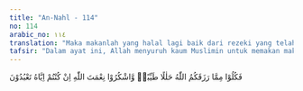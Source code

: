 ```yaml
---
title: "An-Nahl - 114"
no: 114
arabic_no: ١١٤
translation: "Maka makanlah yang halal lagi baik dari rezeki yang telah diberikan Allah kepadamu; dan syukurilah nikmat Allah, jika kamu hanya menyembah kepada-Nya."
tafsir: "Dalam ayat ini, Allah menyuruh kaum Muslimin untuk memakan makanan yang halal dan baik dari rezeki yang diberikan Allah swt kepada mereka, baik makanan itu berasal dari binatang maupun tanaman. Makanan yang halal ialah makanan dan minuman yang dibenarkan oleh agama untuk dimakan dan diminum. Makanan yang baik ialah makanan dan minuman yang dibenarkan untuk dimakan atau diminum oleh kesehatan, termasuk di dalamnya makanan yang bergizi, enak, dan sehat. Makanan yang halal lagi baik inilah yang diperintahkan oleh Allah untuk dimakan dan diminum. Makanan yang dibenarkan oleh ilmu kesehatan sangat banyak, dan pada dasarnya boleh dimakan dan diminum.\n\nFirman Allah swt:\n\nWahai orang-orang yang beriman! Makanlah dari rezeki yang baik yang Kami berikan kepada kamu (al-Baqarah/2: 172)\n\nFirman Allah swt:\n\nMereka bertanya kepadamu (Muhammad), \"Apakah yang dihalalkan bagi mereka?\" Katakanlah,\"Yang dihalalkan bagimu (adalah makanan) yang baik-baik dan (buruan yang ditangkap) oleh binatang pemburu yang telah kamu latih untuk berburu, yang kamu latih menurut apa yang telah diajarkan Allah kepadamu. (al-Ma'idah/5: 4)\n\nMakanan dan minuman yang baik-baik tidak haram dimakan, kecuali bilamana Allah swt atau rasul-Nya mengharamkannya.\n\nFirman Allah swt:\n\nWahai orang-orang yang beriman! Janganlah kamu mengharamkan apa yang baik yang telah dihalalkan Allah kepadamu, dan janganlah kamu melampaui batas. Sesungguhnya Allah tidak menyukai orang-orang yang melampaui batas. (al-Ma'idah/5: 87)\n\nMakanan yang tersebar di muka bumi dari jenis hewan dan tanaman merupakan nikmat Allah swt yang besar. Manusia seharusnya mensyukuri-nya dengan jalan mengucapkan \"Alhamdulillah\" dan memanfaatkannya sesuai petunjuk Allah dan rasul-Nya, seperti memakan atau memperjual-belikannya. Nabi saw bersabda:\n\nSesungguhnya Allah benar-benar senang terhadap hamba yang mengucap-kan \"Alhamdulillah\". (Riwayat ath-thabrani dari al-Aswad bin Sari')\n\nTermasuk dalam arti bersyukur ialah memelihara dan mengembangkan sumber-sumber bahan makanan agar jangan sampai punah dari permukaan bumi dan untuk memenuhi kebutuhan gizi makanan umat manusia. Dalam memelihara dan mengembangkan hewan atau tanaman itu, kaum Muslimin hendaknya tunduk kepada hukum-hukum Allah yang berlaku, umpamanya tentang ketentuan zakat dan fungsi sosialnya.\n\nMensyukuri nikmat Allah berarti mengucapkan kalimat syukur ketika memanfaatkan, memelihara, dan mengembangkannya berdasarkan petunjuk-petunjuk Allah, karena Dialah yang memberi anugerah dan kenikmatan itu. Tiap orang mukmin hendaklah menaati ketentuan-ketentuan dan perintah Allah, serta menjauhi larangan-Nya jika benar-benar beriman kepada-Nya."
---
```


فَكُلُوْا مِمَّا رَزَقَكُمُ اللّٰهُ حَلٰلًا طَيِّبًاۖ وَّاشْكُرُوْا نِعْمَتَ اللّٰهِ اِنْ كُنْتُمْ اِيَّاهُ تَعْبُدُوْنَ 
